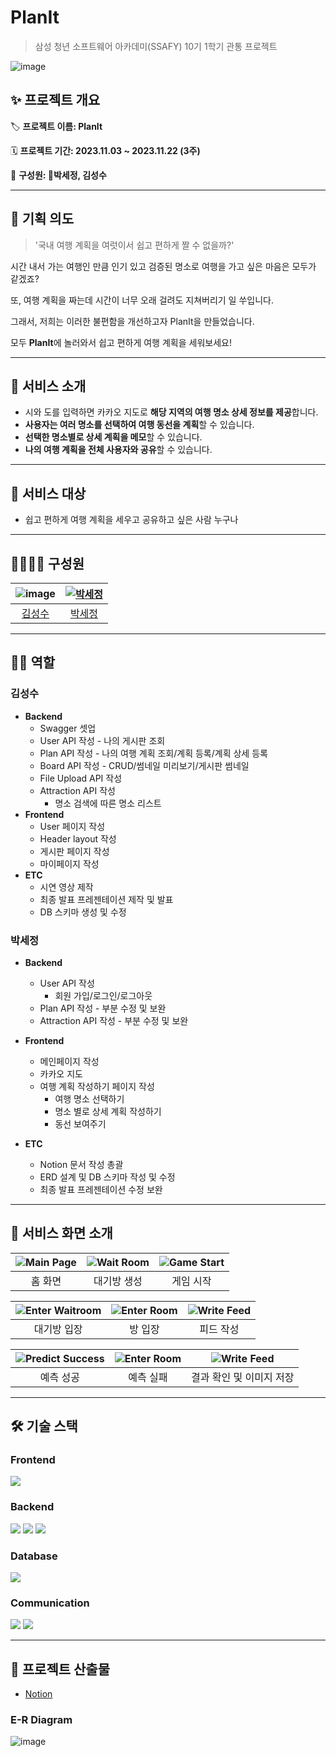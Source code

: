 # PlanIt

> 삼성 청년 소프트웨어 아카데미(SSAFY) 10기 1학기 관통 프로젝트

![image](https://github.com/sejeong-park/PlanIt/assets/90013342/6dcb6159-bad0-49fe-9aab-26b53faad958)


## ✨ 프로젝트 개요

🏷 **프로젝트 이름: PlanIt**

🗓️ **프로젝트 기간: 2023.11.03 ~ 2023.11.22 (3주)**

👥 **구성원: 👑박세정, 김성수**

---

## 🌃 기획 의도

> '국내 여행 계획을 여럿이서 쉽고 편하게 짤 수 없을까?'

시간 내서 가는 여행인 만큼 인기 있고 검증된 명소로 여행을 가고 싶은 마음은 모두가 같겠죠?

또, 여행 계획을 짜는데 시간이 너무 오래 걸려도 지쳐버리기 일 쑤입니다.

그래서, 저희는 이러한 불편함을 개선하고자 PlanIt을 만들었습니다.

모두 **PlanIt**에 놀러와서 쉽고 편하게 여행 계획을 세워보세요!

---

## 💎 서비스 소개

- 시와 도를 입력하면 카카오 지도로 **해당 지역의 여행 명소 상세 정보를 제공**합니다.
- **사용자는 여러 명소를 선택하여 여행 동선을 계획**할 수 있습니다.
- **선택한 명소별로 상세 계획을 메모**할 수 있습니다.
- **나의 여행 계획을 전체 사용자와 공유**할 수 있습니다.
---

## 🎯 서비스 대상

- 쉽고 편하게 여행 계획을 세우고 공유하고 싶은 사람 누구나

---

## 👨‍👩‍👧‍👦 구성원

| ![image](https://github.com/sejeong-park/PlanIt/assets/90013342/70467aea-927b-4c3a-8919-e36361aee2fe) |  [![박세정](https://github.com/sejeong-park.png)](https://github.com/sejeong-park) 
| :-------------------------------------------------------------------: | :-------------------------------------------------------------------------------: |
| [김성수](https://github.com/ksungsuu) | [박세정](https://github.com/sejeong-park) |                    

---

## 👩‍💻 역할

### 김성수

- **Backend**
  - Swagger 셋업
  - User API 작성
    	- 나의 게시판 조회
  - Plan API 작성
    	- 나의 여행 계획 조회/계획 등록/계획 상세 등록
  - Board API 작성
    	- CRUD/썸네일 미리보기/게시판 썸네일
  - File Upload API 작성
  - Attraction API 작성
  	- 명소 검색에 따른 명소 리스트
- **Frontend**
  - User 페이지 작성
  - Header layout 작성
  - 게시판 페이지 작성
  - 마이페이지 작성
- **ETC**
  - 시연 영상 제작
  - 최종 발표 프레젠테이션 제작 및 발표
  - DB 스키마 생성 및 수정

### 박세정

- **Backend**
  - User API 작성
	- 회원 가입/로그인/로그아웃
  - Plan API 작성
    	- 부분 수정 및 보완
  - Attraction API 작성
    	- 부분 수정 및 보완

- **Frontend**
  - 메인페이지 작성
  - 카카오 지도
  - 여행 계획 작성하기 페이지 작성
  	- 여행 명소 선택하기
   	- 명소 별로 상세 계획 작성하기 
  	- 동선 보여주기 
- **ETC**
  - Notion 문서 작성 총괄
  - ERD 설계 및 DB 스키마 작성 및 수정
  - 최종 발표 프레젠테이션 수정 보완

---

## 🌈 서비스 화면 소개

| ![Main Page](./assets/screen/main.gif) | ![Wait Room](./assets/screen/waitroom.gif) | ![Game Start](./assets/screen/game_start.gif) |
| :------------------------------------: | :----------------------------------------: | :-------------------------------------------: |
|                홈 화면                 |                대기방 생성                 |                   게임 시작                   |

| ![Enter Waitroom](./assets/screen/waitroom_enter.gif) | ![Enter Room](./assets/screen/room.gif) | ![Write Feed](./assets/screen/write_feed.gif) |
| :---------------------------------------------------: | :-------------------------------------: | :-------------------------------------------: |
|                      대기방 입장                      |                 방 입장                 |                   피드 작성                   |

| ![Predict Success](./assets/screen/predict_success.gif) | ![Enter Room](./assets/screen/predict_failed.gif) | ![Write Feed](./assets/screen/result.gif) |
| :-----------------------------------------------------: | :-----------------------------------------------: | :---------------------------------------: |
|                        예측 성공                        |                     예측 실패                     |         결과 확인 및 이미지 저장          |

---

## 🛠 기술 스택

### Frontend

<p>
	<img src="https://img.shields.io/badge/Vue.js-35495E?style=for-the-badge&logo=vuedotjs&logoColor=4FC08D">
</p>

### Backend

<p>
	<img src="https://img.shields.io/badge/Java-007396?style=flat-square&logo=OpenJDK&logoColor=white"/>
  <img src="https://img.shields.io/badge/Gradle-02303A?style=flat-square&logo=gradle&logoColor=white">
	<img src="https://img.shields.io/badge/Spring_Boot-6DB33F?style=flat-square&logo=springboot&logoColor=white"/>

</p>

### Database

<p>
	<img src="https://shields.io/badge/MySQL-lightgrey?logo=mysql&style=plastic&logoColor=white&labelColor=blue"/>

</p>


### Communication

<p>
	<img src="https://img.shields.io/badge/notion-000000?style=flat-square&logo=notion&logoColor=white">
	<img src="https://img.shields.io/badge/Mattermost-0058CC?style=flat-square&logo=mattermost&logoColor=white">
</p>

---

## 📝 프로젝트 산출물

- [Notion](https://www.notion.so/PlanIt-0e83123f17514755a3d251dfc8deb7c1)


### E-R Diagram

![image](https://github.com/sejeong-park/PlanIt/assets/90013342/94bf1d1a-c918-4c22-a30c-11641d3d9c3c)

